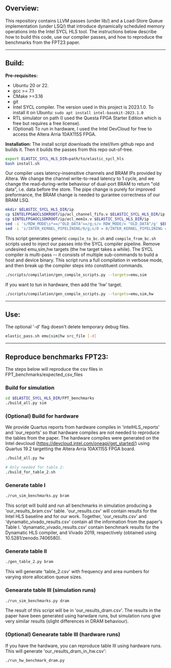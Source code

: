 ## Overview:
This repository contains LLVM passes (under lib/) and a Load-Store Queue implementation (under LSQ/) that introduce dynamically scheduled memory operations into the Intel SYCL HLS tool. The instructions below describe how to build this code, use our compiler passes, and how to reproduce the benchmarks from the FPT23 paper.

---

## Build:

**Pre-requisites:**
- Ubuntu 20 or 22.
- gcc >= 7.1
- CMake >=3.16
- git
- Intel SYCL compiler. The version used in this project is 2023.1.0. To install it on Ubuntu: `sudo apt install intel-basekit-2023.1.0`
- RTL simulator on path (I used the Questa FPGA Starter Edition which is free but requires a free license). 
- (Optional) To run in hardware, I used the Intel DevCloud for free to access the Altera Arria 10AX115S FPGA.

**Installation:**
The install script downloads the intel/llvm github repo and builds it. Then it builds the passes from this repo out-of-tree.
```bash
export ELASTIC_SYCL_HLS_DIR=path/to/elastic_sycl_hls 
bash install.sh
```

Our compiler uses latency-insensitive channels and BRAM IPs provided by Altera. We change the channel write-to-read latency to 1 cycle, and we change the read-during-write behaviour of dual-port BRAM to return "old data", i.e. data before the store. The pipe change is purely for improved preformance, the BRAM change is needed to gurantee correctness of our BRAM LSQ.
```bash
mkdir $ELASTIC_SYCL_HLS_DIR/ip
cp $INTELFPGAOCLSDKROOT/ip/acl_channel_fifo.v $ELASTIC_SYCL_HLS_DIR/ip
cp $INTELFPGAOCLSDKROOT/ip/acl_mem1x.v $ELASTIC_SYCL_HLS_DIR/ip
sed -i 's/RDW_MODE\s*==/"OLD_DATA"==/g;s/= RDW_MODE/= "OLD_DATA"/g' $ELASTIC_SYCL_HLS_DIR/ip/acl_mem1x.v
sed -i 's/INTER_KERNEL_PIPELINING/0/g;s/0 = 0/INTER_KERNEL_PIPELINING = 0/g;s/(ALLOW_HIGH_SPEED_FIFO_USAGE ? "hs" : "ms")/("ll")/g' $ELASTIC_SYCL_HLS_DIR/ip/acl_channel_fifo.v
```

This script generates generic `compile_to_bc.sh` and `compile_from_bc.sh` scripts used to inject our passes into the SYCL compiler pipeline.
Remove undesired emu,sim,hw targets (the hw target takes a while).
The SYCL compiler is multi-pass -- it consists of multiple sub-commands 
to build a host and device binary. This script runs a full compilation in 
verbose mode, and then break up the compiler steps into constituent commands.
```bash
./scripts/compilation/gen_compile_scripts.py --targets=emu,sim
```

If you want to tun in hardware, then add the 'hw' target.
```bash
./scripts/compilation/gen_compile_scripts.py --targets=emu,sim,hw
```

---

## Use:

The optional '-d' flag doesn't delete temporary debug files.
```bash
elastic_pass.sh emu|sim|hw src_file [-d]
```

---

## Reproduce benchmarks FPT23:

The steps below will reproduce the csv files in FPT_benchmarks/expected_csv_files

### Build for simulation
```bash
cd $ELASTIC_SYCL_HLS_DIR/FPT_benchmarks
./build_all.py sim
```

### (Optional) Build for hardware
We provide Quartus reports from hardware compiles in 'intelHLS_reports' and 'our_reports' so that hardware compiles are not needed to reproduce the tables from the paper.
The hardware compiles were generated on the Intel devcloud (https://devcloud.intel.com/oneapi/get_started/) using Quartus 19.2 targetting the Altera Arria 10AX115S FPGA board.
```bash
./build_all.py hw

# Only needed for table 2:
./build_for_table_2.sh
```

### Generate table I

```bash
./run_sim_benchmarks.py bram
```
This script will build and run all benchmarks in simulation producing a 'our_results_bram.csv' table.
'our_results.csv' will contain results for the Intel HLS baseline and for our work.
Together, 'our_results.csv' and 'dynamatic_vivado_results.csv' contain all the information from the paper's Table I.
'dynamatic_vivado_results.csv' contain benchmark results for the Dynamatic HLS compiler, and Vivado 2019, respectively (obtained using 10.5281/zenodo.7406580).


### Generate table II

```bash
./gen_table_2.py bram
```
This will generate 'table_2.csv' with frequency and area numbers for varying store allocation queue sizes.


### Genearate table III (simulation runs)

```bash
./run_sim_benchmarks.py dram
```
The result of this script will be in 'our_results_dram.csv'. The results in the paper have been generated using harwdare runs, but simulation runs give very similar results (slight differences in DRAM behaviour).


### (Optional) Genearate table III (hardware runs)

If you have the hardware, you can reproduce table III using hardware runs. This will generate 'our_results_dram_in_hw.csv':
```bash
./run_hw_benchmark_dram.py
```
